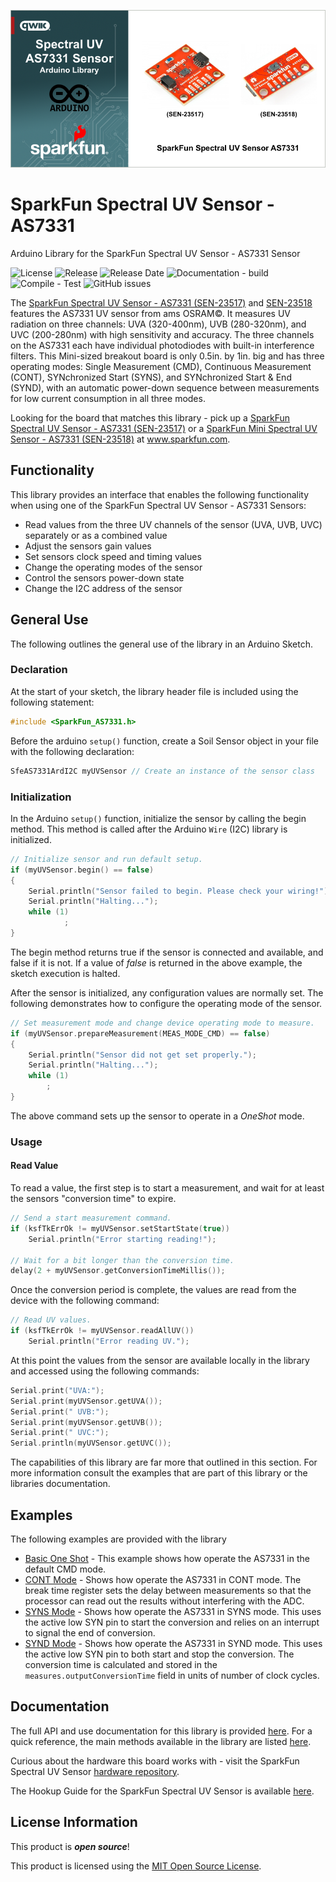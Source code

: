 
![SparkFun Spectral UV Sensor - AS7331](docs/images/gh-banner-2025-as7331.png "SparkFun Spectral UV Sensor - AS7331 Sensor")

# SparkFun Spectral UV Sensor - AS7331

Arduino Library for the SparkFun Spectral UV Sensor - AS7331 Sensor

![License](https://img.shields.io/github/license/sparkfun/SparkFun_AS7331_Arduino_Library)
![Release](https://img.shields.io/github/v/release/sparkfun/SparkFun_AS7331_Arduino_Library)
![Release Date](https://img.shields.io/github/release-date/sparkfun/SparkFun_AS7331_Arduino_Library)
![Documentation - build](https://img.shields.io/github/actions/workflow/status/sparkfun/SparkFun_AS7331_Arduino_Library/build-deploy-ghpages.yml?label=doc%20build)
![Compile - Test](https://img.shields.io/github/actions/workflow/status/sparkfun/SparkFun_AS7331_Arduino_Library/compile-sketch.yml?label=compile%20test)
![GitHub issues](https://img.shields.io/github/issues/sparkfun/SparkFun_AS7331_Arduino_Library)


The [SparkFun Spectral UV Sensor - AS7331 (SEN-23517)](https://www.sparkfun.com/sparkfun-spectral-uv-sensor-as7331-qwiic.html) and [SEN-23518](https://www.sparkfun.com/sparkfun-mini-spectral-uv-sensor-as7331-qwiic.html) features the AS7331 UV sensor from ams OSRAM©. It measures UV radiation on three channels: UVA (320-400nm), UVB (280-320nm), and UVC (200-280nm) with high sensitivity and accuracy. The three channels on the AS7331 each have individual photodiodes with built-in interference filters. This Mini-sized breakout board is only 0.5in. by 1in. big and has three operating modes: Single Measurement (CMD), Continuous Measurement (CONT), SYNchronized Start (SYNS), and SYNchronized Start & End (SYND), with an automatic power-down sequence between measurements for low current consumption in all three modes.

Looking for the board that matches this library - pick up a [SparkFun Spectral UV Sensor - AS7331 (SEN-23517)](https://www.sparkfun.com/sparkfun-spectral-uv-sensor-as7331-qwiic.html) or a [SparkFun Mini Spectral UV Sensor - AS7331 (SEN-23518)](https://www.sparkfun.com/sparkfun-mini-spectral-uv-sensor-as7331-qwiic.html) at www.sparkfun.com.

## Functionality

This library provides an interface that enables the following functionality when using one of the SparkFun Spectral UV Sensor - AS7331 Sensors:

* Read values from the three UV channels of the sensor (UVA, UVB, UVC) separately or as a combined value
* Adjust the sensors gain values
* Set sensors clock speed and timing values
* Change the operating modes of the sensor
* Control the sensors power-down state
* Change the I2C address of the sensor

## General Use 

The following outlines the general use of the library in an Arduino Sketch. 

### Declaration

At the start of your sketch, the library header file is included using the following statement:

~~~cpp
#include <SparkFun_AS7331.h>
~~~

Before the arduino ```setup()``` function, create a Soil Sensor object in your file with the following declaration:

~~~c
SfeAS7331ArdI2C myUVSensor // Create an instance of the sensor class
~~~

### Initialization

In the Arduino ```setup()``` function, initialize the sensor by calling the begin method. This method is called after the Arduino `Wire` (I2C) library is initialized. 

~~~cpp
// Initialize sensor and run default setup.
if (myUVSensor.begin() == false)
{
    Serial.println("Sensor failed to begin. Please check your wiring!");
    Serial.println("Halting...");
    while (1)
            ;
}
~~~

The begin method returns true if the sensor is connected and available, and false if it is not. If a value of *false* is returned in the above example, the  sketch execution is halted.

After the sensor is initialized, any configuration values are normally set. The following demonstrates how to configure the operating mode of the sensor.

~~~cpp
// Set measurement mode and change device operating mode to measure.
if (myUVSensor.prepareMeasurement(MEAS_MODE_CMD) == false)
{
    Serial.println("Sensor did not get set properly.");
    Serial.println("Halting...");
    while (1)
        ;
}
~~~

The above command sets up the sensor to operate in a *OneShot* mode.

### Usage

#### Read Value

To read a value, the first step is to start a measurement, and wait for at least the sensors "conversion time" to expire. 

~~~cpp
// Send a start measurement command.
if (ksfTkErrOk != myUVSensor.setStartState(true))
    Serial.println("Error starting reading!");

// Wait for a bit longer than the conversion time.
delay(2 + myUVSensor.getConversionTimeMillis());
~~~

Once the conversion period is complete, the values are read from the device with the following command:

~~~cpp
// Read UV values.
if (ksfTkErrOk != myUVSensor.readAllUV())
    Serial.println("Error reading UV.");
~~~

At this point the values from the sensor are available locally in the library and accessed using the following commands:

~~~cpp
Serial.print("UVA:");
Serial.print(myUVSensor.getUVA());
Serial.print(" UVB:");
Serial.print(myUVSensor.getUVB());
Serial.print(" UVC:");
Serial.println(myUVSensor.getUVC());
~~~

The capabilities of this library are far more that outlined in this section. For more information consult the examples that are part of this library or the libraries documentation.

## Examples

The following examples are provided with the library

- [Basic One Shot](examples/Example01_Basic_OneShot/Example01_Basic_OneShot.ino) - This example shows how operate the AS7331 in the default CMD mode.
- [CONT Mode](examples/Example02_CONT_Mode/Example02_CONT_Mode.ino) - Shows how operate the AS7331 in CONT mode. The break time register sets the delay between measurements so that the processor can read out the results without interfering with the ADC. 
- [SYNS Mode](examples/Example_03_LEDFlashMoisture/Example_03_LEDFlashMoisture.ino) - Shows how operate the AS7331 in SYNS mode. This uses the active low SYN pin to start the conversion and relies on an interrupt to signal the end of conversion.
- [SYND Mode](examples/Example04_SYND_Mode/Example04_SYND_Mode.ino) - Shows how operate the AS7331 in SYND mode. This uses the active low SYN pin to both start and stop the conversion. The conversion time is calculated and stored in the `measures.outputConversionTime` field in units of number of clock cycles.

## Documentation

The full API and use documentation for this library is provided [here](http://docs.sparkfun.com/SparkFun_AS7331_Arduino_Library/). For a quick reference, the main methods available in the library are listed [here](https://docs.sparkfun.com/SparkFun_AS7331_Arduino_Library/class_sfe_a_s7331_ard_i2_c.html).

Curious about the hardware this board works with - visit the SparkFun Spectral UV Sensor [hardware repository](https://github.com/sparkfun/SparkFun_Spectral_UV_Sensor_AS7331).

The Hookup Guide for the SparkFun Spectral UV Sensor is available [here](https://sparkfun.github.io/SparkFun_Spectral_UV_Sensor_AS7331).

## License Information

This product is ***open source***!

This product is licensed using the [MIT Open Source License](https://opensource.org/license/mit). 
